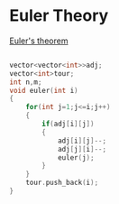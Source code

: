 # Euler Theory

[Euler's theorem](https://github.com/Khaled-Mahmmoud/MyCompetitiveProgramming/blob/master/img/Graph/Euler's%20theorem.pdf)

```cpp

vector<vector<int>>adj;
vector<int>tour;
int n,m;
void euler(int i)
{
    for(int j=1;j<=i;j++)
    {
        if(adj[i][j])
        {
            adj[i][j]--;
            adj[j][i]--;
            euler(j);
        }
    }
    tour.push_back(i);
}
```

